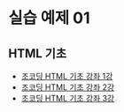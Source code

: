 # 실습 예제 01


## HTML 기초
- [조코딩 HTML 기초 강좌 1강](https://www.youtube.com/watch?v=JMLBBv05ORw)
- [조코딩 HTML 기초 강좌 2강](https://www.youtube.com/watch?v=LnGgndT308Q)
- [조코딩 HTML 기초 강좌 3강](https://www.youtube.com/watch?v=xGkftwkoJK4)


